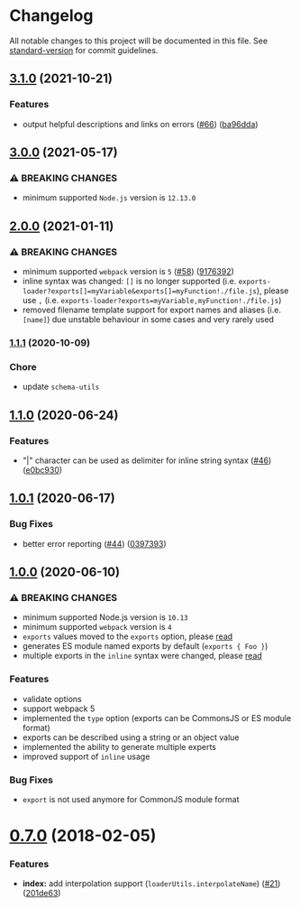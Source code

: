 # Changelog

All notable changes to this project will be documented in this file. See [standard-version](https://github.com/conventional-changelog/standard-version) for commit guidelines.

## [3.1.0](https://github.com/webpack-contrib/exports-loader/compare/v3.0.0...v3.1.0) (2021-10-21)


### Features

* output helpful descriptions and links on errors ([#66](https://github.com/webpack-contrib/exports-loader/issues/66)) ([ba96dda](https://github.com/webpack-contrib/exports-loader/commit/ba96ddacca7d8272cd75efb9607f5498e623f549))

## [3.0.0](https://github.com/webpack-contrib/exports-loader/compare/v2.0.0...v3.0.0) (2021-05-17)


### ⚠ BREAKING CHANGES

* minimum supported `Node.js` version is `12.13.0`

## [2.0.0](https://github.com/webpack-contrib/exports-loader/compare/v1.1.1...v2.0.0) (2021-01-11)


### ⚠ BREAKING CHANGES

* minimum supported `webpack` version is `5` ([#58](https://github.com/webpack-contrib/exports-loader/issues/58)) ([9176392](https://github.com/webpack-contrib/exports-loader/commit/917639250b68e8c1b10769dcb43d751e12c52677))
* inline syntax was changed: `[]` is no longer supported (i.e. `exports-loader?exports[]=myVariable&exports[]=myFunction!./file.js`), please use `,` (i.e. `exports-loader?exports=myVariable,myFunction!./file.js`)
* removed filename template support for export names and aliases (i.e. `[name]`) due unstable behaviour in some cases and very rarely used

### [1.1.1](https://github.com/webpack-contrib/exports-loader/compare/v1.1.0...v1.1.1) (2020-10-09)

### Chore

* update `schema-utils`

## [1.1.0](https://github.com/webpack-contrib/exports-loader/compare/v1.0.1...v1.1.0) (2020-06-24)


### Features

* "|" character can be used as delimiter for inline string syntax ([#46](https://github.com/webpack-contrib/exports-loader/issues/46)) ([e0bc930](https://github.com/webpack-contrib/exports-loader/commit/e0bc930d84d83107f3d7bf1c761f9af8bca26931))

## [1.0.1](https://github.com/webpack-contrib/exports-loader/compare/v1.0.0...v1.0.1) (2020-06-17)


### Bug Fixes

* better error reporting ([#44](https://github.com/webpack-contrib/exports-loader/issues/44)) ([0397393](https://github.com/webpack-contrib/exports-loader/commit/03973937083d5e7217e74f18bd62b1e7d2615a89))

## [1.0.0](https://github.com/webpack-contrib/exports-loader/compare/v0.7.0...v1.0.0) (2020-06-10)


### ⚠ BREAKING CHANGES

* minimum supported Node.js version is `10.13`
* minimum supported `webpack` version is `4`
* `exports` values moved to the `exports` option, please [read](https://github.com/webpack-contrib/exports-loader#options)
* generates ES module named exports by default (`exports { Foo }`)
* multiple exports in the `inline` syntax were changed, please [read](https://github.com/webpack-contrib/exports-loader#inline)

### Features

* validate options
* support webpack 5
* implemented the `type` option (exports can be CommonsJS or ES module format)
* exports can be described using a string or an object value
* implemented the ability to generate multiple experts
* improved support of `inline` usage


### Bug Fixes

* `export` is not used anymore for CommonJS module format

<a name="0.7.0"></a>
# [0.7.0](https://github.com/webpack-contrib/exports-loader/compare/v0.6.4...v0.7.0) (2018-02-05)


### Features

* **index:** add interpolation support (`loaderUtils.interpolateName`) ([#21](https://github.com/webpack-contrib/exports-loader/issues/21)) ([201de63](https://github.com/webpack-contrib/exports-loader/commit/201de63))
